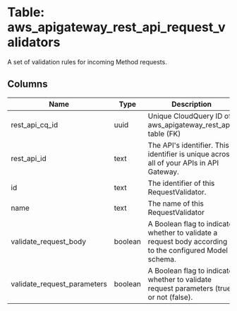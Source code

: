 
# Table: aws_apigateway_rest_api_request_validators
A set of validation rules for incoming Method requests.
## Columns
| Name        | Type           | Description  |
| ------------- | ------------- | -----  |
|rest_api_cq_id|uuid|Unique CloudQuery ID of aws_apigateway_rest_apis table (FK)|
|rest_api_id|text|The API's identifier. This identifier is unique across all of your APIs in API Gateway.|
|id|text|The identifier of this RequestValidator.|
|name|text|The name of this RequestValidator|
|validate_request_body|boolean|A Boolean flag to indicate whether to validate a request body according to the configured Model schema.|
|validate_request_parameters|boolean|A Boolean flag to indicate whether to validate request parameters (true) or not (false).|
